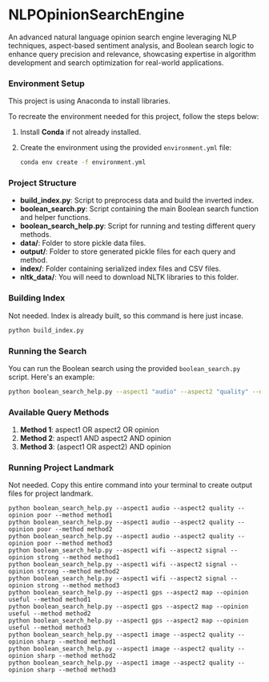 # NLPOpinionSearchEngine
 An advanced natural language opinion search engine leveraging NLP techniques, aspect-based sentiment analysis, and Boolean search logic to enhance query precision and relevance, showcasing expertise in algorithm development and search optimization for real-world applications.


### Environment Setup
This project is using Anaconda to install libraries.

To recreate the environment needed for this project, follow the steps below:

1. Install **Conda** if not already installed.
   
2. Create the environment using the provided `environment.yml` file:
   ```bash
   conda env create -f environment.yml
   ```

### Project Structure
- **build_index.py**: Script to preprocess data and build the inverted index.
- **boolean_search.py**: Script containing the main Boolean search function and helper functions.
- **boolean_search_help.py**: Script for running and testing different query methods.
- **data/**: Folder to store pickle data files.
- **output/**: Folder to store generated pickle files for each query and method.
- **index/**: Folder containing serialized index files and CSV files.
- **nltk_data/**: You will need to download NLTK libraries to this folder.

### Building Index
Not needed. Index is already built, so this command is here just incase.
```bash
python build_index.py
```
### Running the Search
You can run the Boolean search using the provided `boolean_search.py` script. Here's an example:

```bash
python boolean_search_help.py --aspect1 "audio" --aspect2 "quality" --opinion "poor" --method "method1"
```

### Available Query Methods
1. **Method 1**: aspect1 OR aspect2 OR opinion
2. **Method 2**: aspect1 AND aspect2 AND opinion
3. **Method 3**: (aspect1 OR aspect2) AND opinion

### Running Project Landmark

Not needed. Copy this entire command into your terminal to create output files for project landmark.
```
python boolean_search_help.py --aspect1 audio --aspect2 quality --opinion poor --method method1
python boolean_search_help.py --aspect1 audio --aspect2 quality --opinion poor --method method2
python boolean_search_help.py --aspect1 audio --aspect2 quality --opinion poor --method method3
python boolean_search_help.py --aspect1 wifi --aspect2 signal --opinion strong --method method1
python boolean_search_help.py --aspect1 wifi --aspect2 signal --opinion strong --method method2
python boolean_search_help.py --aspect1 wifi --aspect2 signal --opinion strong --method method3
python boolean_search_help.py --aspect1 gps --aspect2 map --opinion useful --method method1
python boolean_search_help.py --aspect1 gps --aspect2 map --opinion useful --method method2
python boolean_search_help.py --aspect1 gps --aspect2 map --opinion useful --method method3
python boolean_search_help.py --aspect1 image --aspect2 quality --opinion sharp --method method1
python boolean_search_help.py --aspect1 image --aspect2 quality --opinion sharp --method method2
python boolean_search_help.py --aspect1 image --aspect2 quality --opinion sharp --method method3
```